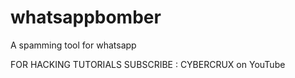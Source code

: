 # whatsappbomber
A spamming tool for whatsapp 

FOR HACKING TUTORIALS SUBSCRIBE : CYBERCRUX on YouTube
